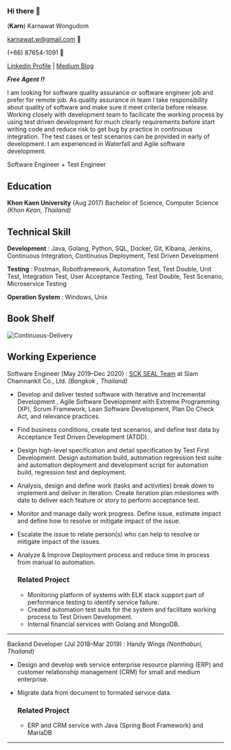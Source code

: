 ### Hi there 👋

(**Karn**) Karnawat Wongudom


karnawat.w@gmail.com 📧


(+66) 87654-1091 📱


[Linkedin Profile](www.linkedin.com/in/karnawat-w) | [Medium Blog](https://medium.com/@endkarn)

***Free Agent !!***

I am looking for software quality assurance or software engineer job and prefer for remote job.
As quality assurance in team I take responsibility about quality of software and make sure it meet criteria before release. Working closely with development team to facilicate the working process by using test driven development for much clearly requirements before start writing code and reduce risk to get bug by practice in continuous integration. The test cases or test scenarios can be provided in early of development. I am experienced in Waterfall and Agile software development.

Software Engineer + Test Engineer 


## Education
**Khon Kaen University** (Aug 2017)
Bachelor of Science, Computer Science
*(Khon Kean, Thailand)* 

## Technical Skill
**Development** : Java, Golang, Python, SQL, Docker, Git, Kibana, Jenkins, Continuous Integration, Continuous Deployment, Test Driven Development

**Testing** : Postman, Robotframework, Automation Test, Test Double, Unit Test, Integration Test, User  Acceptance  Testing, Test Double, Test Scenario, Microservice Testing

**Operation System** : Windows, Unix

## Book Shelf
![Continuous-Delivery](https://images-na.ssl-images-amazon.com/images/I/41dMTNL9Q+L._SX377_BO1,204,203,200_.jpg)

## Working Experience

Software Engineer (May 2019–Dec 2020)
: [SCK SEAL Team](https://www.facebook.com/scksealteam) at Siam Chamnankit Co., Ltd. *(Bangkok , Thailand)*

- Develop and deliver tested software with Iterative and Incremental Development , Agile Software Development with Extreme Programming (XP), Scrum Framework, Lean Software Development, Plan Do Check Act, and relevance practices. 
- Find business conditions, create test scenarios, and define test data by Acceptance Test Driven Development (ATDD). 
- Design high-level specification and detail specification by Test First Development. Design automation build, automation regression test suite and automation deployment and development script for automation build, regression test and deployment. 
- Analysis, design and define work (tasks and activities) break down to implement and deliver in iteration.  Create iteration plan milestones with date to deliver each feature or story to perform acceptance test. 
- Monitor and manage daily work progress. Define issue, estimate impact and define how to resolve or mitigate impact of the issue. 
- Escalate the issue to relate person(s) who can help to resolve or mitigate impact of the issues.
- Analyze & Improve Deployment process and reduce time in process from manual to automation. 

	### Related Project
	- Monitoring platform of systems with ELK stack support part of performance testing to identify service failure.
	- Created automation test suits for the system and facilitate working process to Test Driven Development.
	- Internal financial services with Golang and MongoDB.

---
Backend Developer (Jul 2018–Mar 2019)
:  Handy Wings *(Nonthaburi, Thailand)*

- Design and develop web service enterprise resource planning (ERP) and customer relationship management (CRM) for small and medium enterprise.
- Migrate data from document to formated service data.

	### Related Project
	- ERP and CRM service with Java (Spring Boot Framework) and MariaDB
---



    


